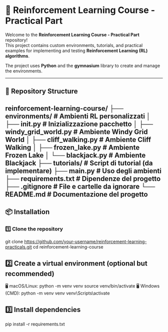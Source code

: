 # 🚀 Reinforcement Learning Course - Practical Part

Welcome to the **Reinforcement Learning Course - Practical Part** repository!  
This project contains custom environments, tutorials, and practical examples for implementing and testing **Reinforcement Learning (RL) algorithms**.  

The project uses **Python** and the **gymnasium** library to create and manage the environments.

---

## 📂 Repository Structure
reinforcement-learning-course/
├── environments/                  # Ambienti RL personalizzati
│   ├── __init__.py               # Inizializzazione pacchetto
│   ├── windy_grid_world.py       # Ambiente Windy Grid World
│   ├── cliff_walking.py          # Ambiente Cliff Walking
│   ├── frozen_lake.py            # Ambiente Frozen Lake
│   └── blackjack.py              # Ambiente Blackjack
├── tutorials/                     # Script di tutorial (da implementare)
├── main.py                        # Uso degli ambienti
├── requirements.txt               # Dipendenze del progetto
├── .gitignore                     # File e cartelle da ignorare
└── README.md                      # Documentazione del progetto
---

## 📦 Installation

### 1️⃣ Clone the repository

git clone https://github.com/your-username/reinforcement-learning-practicals.git
cd reinforcement-learning-course

## ️2️⃣ Create a virtual environment (optional but recommended)
🖥️ macOS/Linux:
python -m venv venv
source venv/bin/activate
🖥️ Windows (CMD):
python -m venv venv
venv\Scripts\activate

## 3️⃣ Install dependencies
pip install -r requirements.txt
